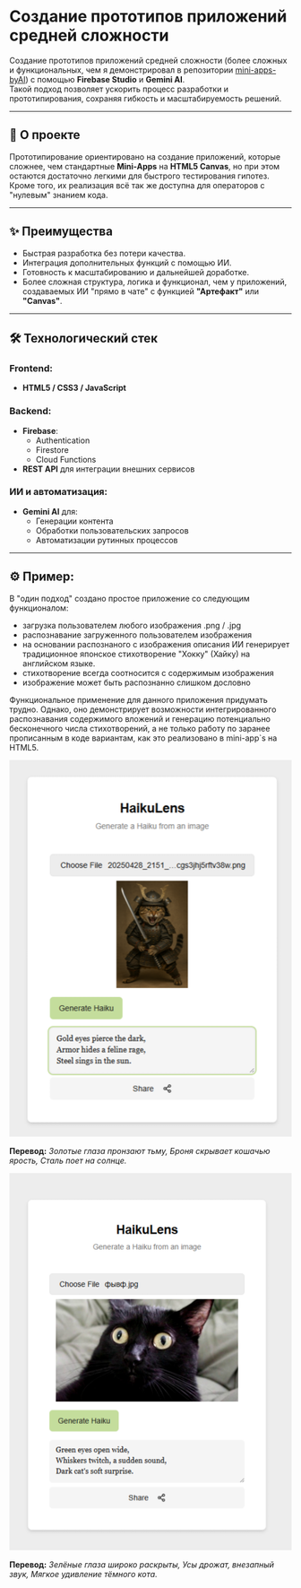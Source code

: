 # Создание прототипов приложений средней сложности

Создание прототипов приложений средней сложности (более сложных и функциональных, чем я демонстрировал в репозитории [mini-apps-byAI](https://github.com/vakitzashi/mini-apps-byAI)) с помощью **Firebase Studio** и **Gemini AI**.  
Такой подход позволяет ускорить процесс разработки и прототипирования, сохраняя гибкость и масштабируемость решений.

---

## 📱 О проекте

Прототипирование ориентировано на создание приложений, которые сложнее, чем стандартные **Mini-Apps** на **HTML5 Canvas**, но при этом остаются достаточно легкими для быстрого тестирования гипотез. Кроме того, их реализация всё так же доступна для операторов с "нулевым" знанием кода.

---

## ✨ Преимущества

- Быстрая разработка без потери качества.
- Интеграция дополнительных функций с помощью ИИ.
- Готовность к масштабированию и дальнейшей доработке.
- Более сложная структура, логика и функционал, чем у приложений, создаваемых ИИ "прямо в чате" с функцией **"Артефакт"** или **"Canvas"**.

---

## 🛠️ Технологический стек

### Frontend:
- **HTML5 / CSS3 / JavaScript**

### Backend:
- **Firebase**:
  - Authentication
  - Firestore
  - Cloud Functions
- **REST API** для интеграции внешних сервисов

### ИИ и автоматизация:
- **Gemini AI** для:
  - Генерации контента
  - Обработки пользовательских запросов
  - Автоматизации рутинных процессов

---

## ⚙️ Пример:

В "один подход" создано простое приложение со следующим функционалом:
- загрузка пользователем любого изображения .png / .jpg
- распознавание загруженного пользователем изображения
- на основании распознаного с изображения описания ИИ генерирует традиционное японское стихотворение "Хокку" (Хайку) на английском языке.
- стихотворение всегда соотносится с содержимым изображения
- изображение может быть распознанно слишком дословно

Функциональное применение для данного приложения придумать трудно. Однако, оно демонстрирует возможности интегрированного распознавания содержимого вложений и генерацию потенциально бесконечного числа стихотворений, а не только работу по заранее прописанным в коде вариантам, как это реализовано в mini-app`s на HTML5.

![Иллюстрация к проекту](https://github.com/vakitzashi/mini-apps-v2/blob/main/HL-1.png)

**Перевод:** *Золотые глаза пронзают тьму,
Броня скрывает кошачью ярость,
Сталь поет на солнце.*

![Иллюстрация к проекту](https://github.com/vakitzashi/mini-apps-v2/blob/main/HL-2.png)
 
**Перевод:** *Зелёные глаза широко раскрыты, Усы дрожат, внезапный звук, Мягкое удивление тёмного кота.*
